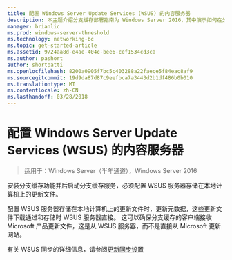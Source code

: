 ```yaml
---
title: 配置 Windows Server Update Services (WSUS) 的内容服务器
description: 本主题介绍分支缓存部署指南为 Windows Server 2016，其中演示如何在分布式托管的缓存模式优化分支机构中的 WAN 带宽使用量部署分支缓存的一部分。
manager: brianlic
ms.prod: windows-server-threshold
ms.technology: networking-bc
ms.topic: get-started-article
ms.assetid: 9724aa8d-e4ae-404c-bee6-cef1534cd3ca
ms.author: pashort
author: shortpatti
ms.openlocfilehash: 8200a0905f7bc5c403288a22faece5f84eac8af9
ms.sourcegitcommit: 19d9da87d87c9eefbca7a3443d2b1df486b0b010
ms.translationtype: MT
ms.contentlocale: zh-CN
ms.lasthandoff: 03/28/2018
---
```

# <a name="configure-windows-server-update-services-wsus-content-servers"></a>配置 Windows Server Update Services (WSUS) 的内容服务器

>适用于：Windows Server（半年通道），Windows Server 2016

安装分支缓存功能并后启动分支缓存服务，必须配置 WSUS 服务器存储在本地计算机上的更新文件。 

配置 WSUS 服务器存储在本地计算机上的更新文件时，更新元数据，这些更新文件下载通过和存储时 WSUS 服务器直接。 这可以确保分支缓存的客户端接收 Microsoft 产品更新文件，这是从 WSUS 服务器，而不是直接从 Microsoft 更新网站。  
  
有关 WSUS 同步的详细信息，请参阅[更新同步设置](https://technet.microsoft.com/en-us/library/mt612311.aspx)  